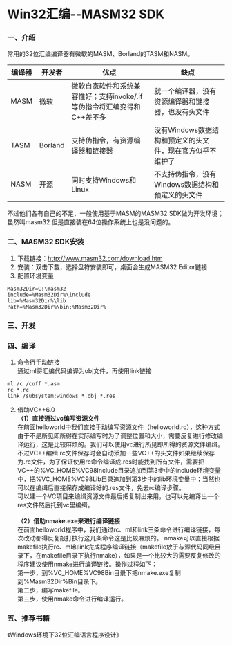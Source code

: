 # Win32汇编--MASM32 SDK

### 一、介绍
常用的32位汇编编译器有微软的MASM、Borland的TASM和NASM。

| 编译器 | 开发者 | 优点 | 缺点 |
| --- | --- | --- | --- |
| MASM | 微软 | 微软自家软件和系统兼容性好；支持invoke/.if等伪指令将汇编变得和C++差不多 | 就一个编译器，没有资源编译器和链接器，也没有头文件 |
| TASM | Borland | 支持伪指令，有资源编译器和链接器 | 没有Windows数据结构和预定义的头文件，现在官方似乎不维护了 |
| NASM | 开源 | 同时支持Windows和Linux | 不支持伪指令，没有Windows数据结构和预定义的头文件 |

不过他们各有自己的不足，一般使用基于MASM的MASM32 SDK做为开发环境；虽然叫masm32 但是直接装在64位操作系统上也是没问题的。


### 二、MASM32 SDK安装
1. 下载链接：http://www.masm32.com/download.htm
2. 安装：双击下载，选择盘符安装即可，桌面会生成MASM32 Editor链接
3. 配置环境变量
```
Masm32Dir=C:\masm32
include=%Masm32Dir%\include
lib=%Masm32Dir%\lib
Path=%Masm32Dir%\bin;%Masm32Dir%
```


### 三、开发


### 四、编译
1. 命令行手动链接\
通过ml将汇编代码编译为obj文件，再使用link链接
```
ml /c /coff *.asm
rc *.rc
link /subsystem:windows *.obj *.res
```
2. 借助VC++6.0\
**（1）直接通过vc编写资源文件**\
    在前面helloworld中我们直接手动编写资源文件（helloworld.rc），这种方式由于不是所见即所得在实际编写时为了调整位置和大小，需要反复进行修改编译运行，这是比较麻烦的。我们可以使用vc进行所见即所得的资源文件编缉。\
    不过VC++编缉.rc文件保存时会自动添加一些VC++的头文件如果继续保存为.rc文件，为了保证使用rc命令编译成.res时能找到所有文件，需要把VC++的%VC_HOME%VC98Include目录追加到第3步中的include环境变量中，把%VC_HOME%VC98Lib目录追加到第3步中的lib环境变量中；当然也可以在编缉后直接保存成编译好的.res文件，免去rc编译步骤。\
    可以建一个VC项目来编缉资源文件最后把复制出来用，也可以先编译出一个res文件然后托到vc里编缉。\
    \
**（2）借助nmake.exe来进行编译链接**\
    在前面helloworld程序中，我们通过rc、ml和link三条命令进行编译链接，每次改动都得反复敲打执行这几条命令这是比较麻烦的。
    nmake可以直接根据makefile执行rc、ml和link完成程序编译链接（makefile放于与源代码同级目录下，在makefile目录下执行nmake），如果是一个比较大的需要反复修改的程序建议使用nmake进行编译链接。操作过程如下：\
    第一步，到%VC_HOME%VC98Bin目录下把nmake.exe复制到%Masm32Dir%Bin目录下。\
    第二步，编写makefile。\
    第三步，使用nmake命令进行编译运行。


### 五、推荐书籍
《Windows环境下32位汇编语言程序设计》
